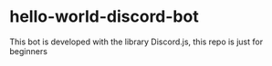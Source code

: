 # hello-world-discord-bot
This bot is developed with the library Discord.js, this repo is just for beginners
